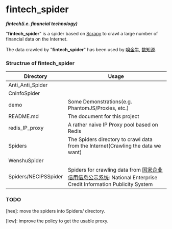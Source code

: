 # fintech_spider
**_fintech(i.e. financial technology)_**

"**fintech_spider**" is a spider based on [Scrapy](https://scrapy.org/) to crawl a large number of financial data on the Internet.

The data crawled by "**fintech_spider**" has been used by [嗅金牛](http://xiujinniu.com/xiujinniu/index.php), [数知源](http://datazhiyuan.com/datazhiyuan/index.php).

### Structrue of fintech_spider

| Directory | Usage |
|------|------|
| Anti_Anti_Spider |  |
| CninfoSpider |  |
| demo | Some Demonstrations(e.g. PhantomJS/Proxies, etc.) |
| README.md | The document for this project |
| redis_IP_proxy | A rather naive IP Proxy pool based on Redis |
| Spiders | The Spiders directory to crawl data from the Internet(Crawling the data we want) |
| WenshuSpider |  |
| Spiders/NECIPSSpider | Spiders for crawling data from [国家企业信用信息公示系统](http://www.gsxt.gov.cn/corp-query-homepage.html): National Enterprise Credit Information Publicity System |


### TODO
[hee]: move the spiders into Spiders/ directory.

[lxw]: improve the policy to get the usable proxy.

